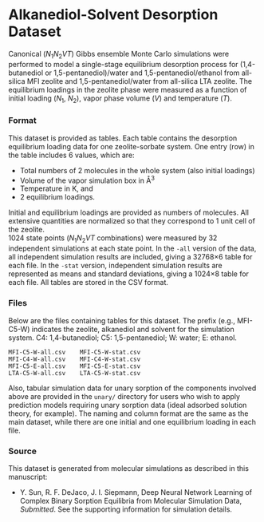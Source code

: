 # Alkanediol-Solvent Desorption Dataset

Canonical (*N*<sub>1</sub>*N*<sub>2</sub>*VT*) Gibbs ensemble Monte Carlo simulations were performed to model a single-stage equilibrium desorption process for (1,4-butanediol or 1,5-pentanediol)/water and 1,5-pentanediol/ethanol from all-silica MFI zeolite and 1,5-pentanediol/water from all-silica LTA zeolite. The equilibrium loadings in the zeolite phase were measured as a function of initial loading (*N*<sub>1</sub>, *N*<sub>2</sub>), vapor phase volume (*V*) and temperature (*T*).

### Format
This dataset is provided as tables. Each table contains the desorption equilibrium loading data for one zeolite-sorbate system. One entry (row) in the table includes 6 values, which are:
 * Total numbers of 2 molecules in the whole system (also initial loadings)
 * Volume of the vapor simulation box in Å<sup>3</sup>
 * Temperature in K, and 
 * 2 equilibrium loadings.

Initial and equilibrium loadings are provided as numbers of molecules. All extensive quantities are normalized so that they correspond to 1 unit cell of the zeolite.  
1024 state points (*N*<sub>1</sub>*N*<sub>2</sub>*VT* combinations) were measured by 32 independent simulations at each state point. In the <code>-all</code> version of the data, all independent simulation results are included, giving a 32768×6 table for each file. In the <code>-stat</code> version, independent simulation results are represented as means and standard deviations, giving a 1024×8 table for each file. All tables are stored in the CSV format.

### Files
Below are the files containing tables for this dataset. The prefix (e.g., MFI-C5-W) indicates the zeolite, alkanediol and solvent for the simulation system. C4: 1,4-butanediol; C5: 1,5-pentanediol; W: water; E: ethanol.
```
MFI-C5-W-all.csv	MFI-C5-W-stat.csv
MFI-C4-W-all.csv	MFI-C4-W-stat.csv
MFI-C5-E-all.csv	MFI-C5-E-stat.csv
LTA-C5-W-all.csv	LTA-C5-W-stat.csv
```
Also, tabular simulation data for unary sorption of the components involved above are provided in the ```unary/``` directory for users who wish to apply prediction models requiring unary sorption data (ideal adsorbed solution theory, for example). The naming and column format are the same as the main dataset, while there are one initial and one equilibrium loading in each file.


### Source
This dataset is generated from molecular simulations as described in this manuscript: 
* Y. Sun, R. F. DeJaco, J. I. Siepmann, Deep Neural Network Learning of Complex Binary Sorption Equilibria from Molecular Simulation Data, *Submitted*. 
See the supporting information for simulation details.
